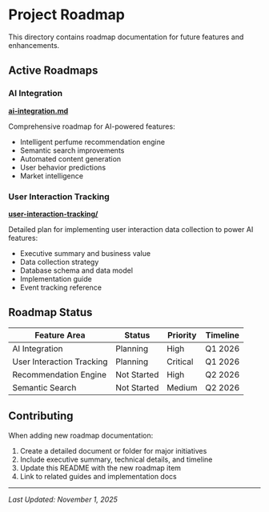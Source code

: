 # Project Roadmap

This directory contains roadmap documentation for future features and enhancements.

## Active Roadmaps

### AI Integration
**[ai-integration.md](./ai-integration.md)**

Comprehensive roadmap for AI-powered features:
- Intelligent perfume recommendation engine
- Semantic search improvements
- Automated content generation
- User behavior predictions
- Market intelligence

### User Interaction Tracking
**[user-interaction-tracking/](./user-interaction-tracking/)**

Detailed plan for implementing user interaction data collection to power AI features:
- Executive summary and business value
- Data collection strategy
- Database schema and data model
- Implementation guide
- Event tracking reference

## Roadmap Status

| Feature Area | Status | Priority | Timeline |
|--------------|--------|----------|----------|
| AI Integration | Planning | High | Q1 2026 |
| User Interaction Tracking | Planning | Critical | Q1 2026 |
| Recommendation Engine | Not Started | High | Q2 2026 |
| Semantic Search | Not Started | Medium | Q2 2026 |

## Contributing

When adding new roadmap documentation:
1. Create a detailed document or folder for major initiatives
2. Include executive summary, technical details, and timeline
3. Update this README with the new roadmap item
4. Link to related guides and implementation docs

---

*Last Updated: November 1, 2025*

